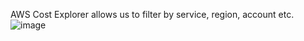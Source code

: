 AWS Cost Explorer allows us to filter by service, region, account etc.
![image](https://user-images.githubusercontent.com/14207635/171526597-97c3bf6a-3638-4f41-b99f-d3fa24306fe5.png)
